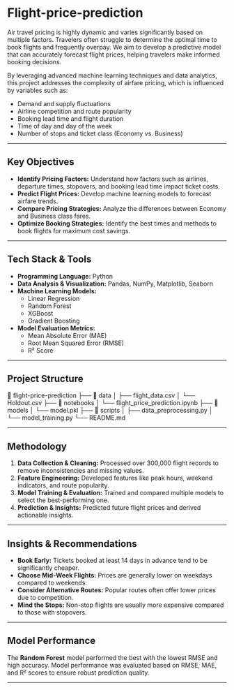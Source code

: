 # Flight-price-prediction
Air travel pricing is highly dynamic and varies significantly based on multiple factors. Travelers often struggle to determine the optimal time to book flights and frequently overpay. We aim to develop a predictive model that can accurately forecast flight prices, helping travelers make informed booking decisions.


By leveraging advanced machine learning techniques and data analytics, this project addresses the complexity of airfare pricing, which is influenced by variables such as:
- Demand and supply fluctuations
- Airline competition and route popularity
- Booking lead time and flight duration
- Time of day and day of the week
- Number of stops and ticket class (Economy vs. Business)

---

## Key Objectives
- **Identify Pricing Factors:** Understand how factors such as airlines, departure times, stopovers, and booking lead time impact ticket costs.
- **Predict Flight Prices:** Develop machine learning models to forecast airfare trends.
- **Compare Pricing Strategies:** Analyze the differences between Economy and Business class fares.
- **Optimize Booking Strategies:** Identify the best times and methods to book flights for maximum cost savings.

---

## Tech Stack & Tools
- **Programming Language:** Python
- **Data Analysis & Visualization:** Pandas, NumPy, Matplotlib, Seaborn
- **Machine Learning Models:** 
  - Linear Regression
  - Random Forest
  - XGBoost
  - Gradient Boosting
- **Model Evaluation Metrics:** 
  - Mean Absolute Error (MAE)
  - Root Mean Squared Error (RMSE)
  - R² Score

---

##  Project Structure
📂 flight-price-prediction
├── 📁 data
│   ├── flight_data.csv
│   └── Holdout.csv
├── 📁 notebooks
│   └── flight_price_prediction.ipynb
├── 📁 models
│   └── model.pkl
├── 📁 scripts
│   ├── data_preprocessing.py
│   └── model_training.py
└── README.md

---

## Methodology
1. **Data Collection & Cleaning:** Processed over 300,000 flight records to remove inconsistencies and missing values.
2. **Feature Engineering:** Developed features like peak hours, weekend indicators, and route popularity.
3. **Model Training & Evaluation:** Trained and compared multiple models to select the best-performing one.
4. **Prediction & Insights:** Predicted future flight prices and derived actionable insights.

---

## Insights & Recommendations
- **Book Early:** Tickets booked at least 14 days in advance tend to be significantly cheaper.
- **Choose Mid-Week Flights:** Prices are generally lower on weekdays compared to weekends.
- **Consider Alternative Routes:** Popular routes often offer lower prices due to competition.
- **Mind the Stops:** Non-stop flights are usually more expensive compared to those with stopovers.

---

## Model Performance
The **Random Forest** model performed the best with the lowest RMSE and high accuracy. Model performance was evaluated based on RMSE, MAE, and R² scores to ensure robust prediction quality.

---

